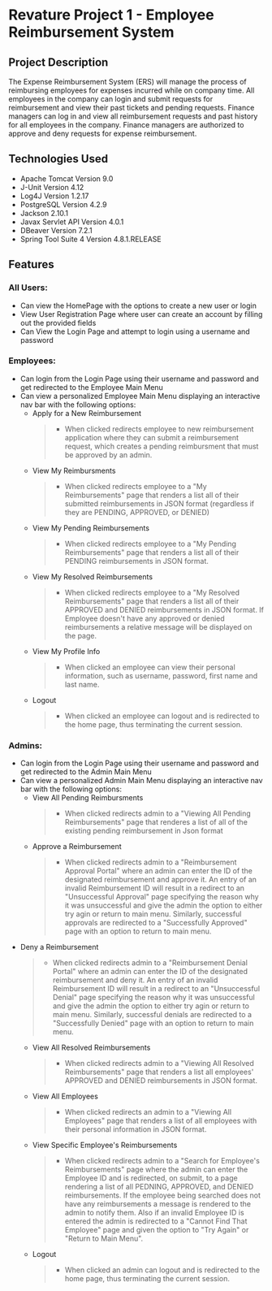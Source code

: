 # Revature Project 1 - Employee Reimbursement System

## Project Description
The Expense Reimbursement System (ERS) will manage the process of reimbursing employees for expenses incurred while on company time. All employees in the company can login and submit requests for reimbursement and view their past tickets and pending requests. Finance managers can log in and view all reimbursement requests and past history for all employees in the company. Finance managers are authorized to approve and deny requests for expense reimbursement.

## Technologies Used
* Apache Tomcat Version 9.0
* J-Unit Version 4.12
* Log4J Version 1.2.17
* PostgreSQL Version 4.2.9
* Jackson 2.10.1
* Javax Servlet API Version 4.0.1
* DBeaver Version 7.2.1
* Spring Tool Suite 4 Version 4.8.1.RELEASE

## Features
### All Users:
* Can view the HomePage with the options to create a new user or login
* View User Registration Page where user can create an account by filling out the provided fields
* Can View the Login Page and attempt to login using a username and password

### Employees:
* Can login from the Login Page using their username and password and get redirected to the Employee Main Menu
* Can view a personalized Employee Main Menu displaying an interactive nav bar with the following options:
  * Apply for a New Reimbursement
    > - When clicked redirects employee to new reimbursement application where they can submit a reimbursement request, which creates a pending reimbursment that must be approved by an admin.
  * View My Reimbursments
    > - When clicked redirects employee to a "My Reimbursements" page that renders a list all of their submitted reimbursements in JSON format (regardless if they are PENDING, APPROVED, or DENIED)
  * View My Pending Reimbursements
    > - When clicked redirects employee to a "My Pending Reimbursements" page that renders a list all of their PENDING reimbursements in JSON format. 
  * View My Resolved Reimbursements
    > - When clicked redirects employee to a "My Resolved Reimbursements" page that renders a list all of their APPROVED and DENIED reimbursements in JSON format. If Employee doesn't have any approved or denied reimbursements a relative message will be displayed on the page.  
  * View My Profile Info
    > - When clicked an employee can view their personal information, such as username, password, first name and last name.
  * Logout
    > - When clicked an employee can logout and is redirected to the home page, thus terminating the current session.
    
### Admins:
* Can login from the Login Page using their username and password and get redirected to the Admin Main Menu
* Can view a personalized Admin Main Menu displaying an interactive nav bar with the following options:
  * View All Pending Reimbursments
    > - When clicked redirects admin to a "Viewing All Pending Reimbursements" page that renderes a list of all of the existing pending reimbursement in Json format
  * Approve a Reimbursement
    > - When clicked redirects admin to a "Reimbursement Approval Portal" where an admin can enter the ID of the designated reimbursement and approve it. An entry of an invalid Reimbursement ID will result in a redirect to an "Unsuccessful Approval" page specifying the reason why it was unsuccessful and give the admin the option to either try agin or return to main menu. Similarly, successful approvals are redirected to a "Successfully Approved" page with an option to return to main menu.
* Deny a Reimbursement
    > - When clicked redirects admin to a "Reimbursement Denial Portal" where an admin can enter the ID of the designated reimbursement and deny it. An entry of an invalid Reimbursement ID will result in a redirect to an "Unsuccessful Denial" page specifying the reason why it was unsuccessful and give the admin the option to either try agin or return to main menu. Similarly, successful denials are redirected to a "Successfully Denied" page with an option to return to main menu.
  * View All Resolved Reimbursements
    > - When clicked redirects admin to a "Viewing All Resolved Reimbursements" page that renders a list all employees' APPROVED and DENIED reimbursements in JSON format. 
  * View All Employees
    > - When clicked redirects an admin to a "Viewing All Employees" page that renders a list of all employees with their personal information in JSON format.
  * View Specific Employee's Reimbursements
    > - When clicked redirects admin to a "Search for Employee's Reimbursements" page where the admin can enter the Employee ID and is redirected, on submit, to a page rendering a list of all PEDNING, APPROVED, and DENIED reimbursements. If the employee being searched does not have any reimbursements a message is rendered to the admin to notify them. Also if an invalid Employee ID is entered the admin is redirected to a "Cannot Find That Employee" page and given the option to "Try Again" or "Return to Main Menu".
  * Logout
    > - When clicked an admin can logout and is redirected to the home page, thus terminating the current session.
    

